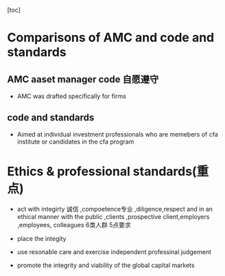 [toc]

# Comparisons of AMC and code and standards 

## AMC aaset manager code 自愿遵守

-  AMC was drafted specifically for firms 

## code and standards

- Aimed at individual investment professionals who are memebers of cfa institute or candidates in the cfa program 

# Ethics & professional standards(重点)

- act with integirty 诚信 ,compoetence专业 ,diligence,respect and in an ethical manner with the public ,clients ,prospective client,employers ,employees, colleagues   6类人群 5点要求
 

- place the integity  
- use resonable care and exercise independent professinal judgement 
- promote the integrity and viability of the global capital markets 
